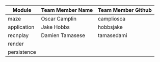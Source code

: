 | Module      | Team Member Name   | Team Member Github |
| ----------- | ------------------ | ------------------ |
| maze        | Oscar Camplin      | campliosca         |
| application | Jake Hobbs         | hobbsjake          |
| recnplay    | Damien Tamasese    | tamasedami         |
| render      |                    |                    |
| persistence |                    |                    |